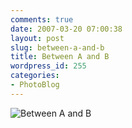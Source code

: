 ```yaml
---
comments: true
date: 2007-03-20 07:00:38
layout: post
slug: between-a-and-b
title: Between A and B
wordpress_id: 255
categories:
- PhotoBlog
---
```


![Between A and B](http://ryanfitzer.com/main/wp-content/uploads/2007/03/chairback.jpg)
